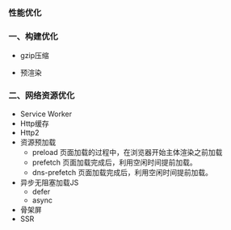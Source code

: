 ### 性能优化

### 一、构建优化

- gzip压缩

- 预渲染

### 二、网络资源优化

- Service Worker
- Http缓存
- Http2
- 资源预加载  
    - preload 页面加载的过程中，在浏览器开始主体渲染之前加载
    - prefetch 页面加载完成后，利用空闲时间提前加载。
    - dns-prefetch 页面加载完成后，利用空闲时间提前加载。
- 异步无阻塞加载JS
    - defer
    - async
- 骨架屏
- SSR
